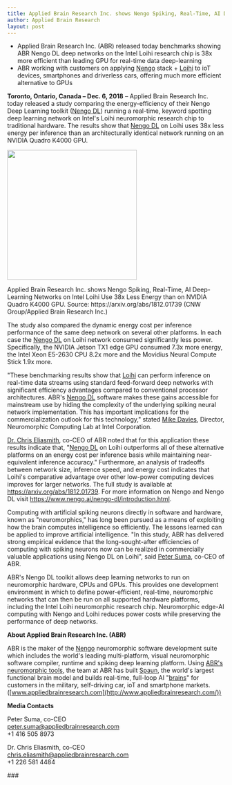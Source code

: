 ```yaml
---
title: Applied Brain Research Inc. shows Nengo Spiking, Real-Time, AI Deep-Learning Networks on Intel Loihi Use 38x Less Energy than on NVIDIA Quadro K4000 GPU
author: Applied Brain Research
layout: post
---
```


- Applied Brain Research Inc. (ABR) released today
  benchmarks showing ABR Nengo DL deep networks
  on the Intel Loihi research chip is
  38x more efficient than leading GPU
  for real-time data deep-learning
- ABR working with customers on applying
  [Nengo](http://nengo.ai/) stack +
  [Loihi](https://www.intel.ca/content/www/ca/en/research/neuromorphic-computing.html)
  to ioT devices,
  smartphones and driverless cars,
  offering much more efficient alternative to GPUs

**Toronto, Ontario, Canada – Dec. 6, 2018** –
Applied Brain Research Inc. today
released a study comparing the energy-efficiency
of their Nengo Deep Learning toolkit
([Nengo DL](https://www.nengo.ai/nengo-dl/introduction.html))
running a real-time, keyword spotting
deep learning network on Intel's Loihi neuromorphic research chip
to traditional hardware.
The results show that
[Nengo DL](https://www.nengo.ai/nengo-dl/introduction.html)
on Loihi uses 38x less energy per inference
than an architecturally identical network
running on an NVIDIA Quadro K4000 GPU.

<img src="{{ site.baseurl }}/img/intel-power.jpeg" width="300">

<p class="small">
  Applied Brain Research Inc. shows
  Nengo Spiking, Real-Time, AI Deep-Learning Networks
  on Intel Loihi Use 38x Less Energy
  than on NVIDIA Quadro K4000 GPU.
  Source: https://arxiv.org/abs/1812.01739
  (CNW Group/Applied Brain Research Inc.)
</p>

The study also compared the dynamic energy cost
per inference performance of the same deep network
on several other platforms. In each case the
[Nengo DL](https://www.nengo.ai/nengo-dl/introduction.html)
on Loihi network consumed significantly less power.
Specifically, the NVIDIA Jetson TX1 edge GPU
consumed 7.3x more energy,
the Intel Xeon E5-2630 CPU 8.2x more
and the Movidius Neural Compute Stick 1.9x more.

"These benchmarking results show that
[Loihi](https://www.intel.ca/content/www/ca/en/research/neuromorphic-computing.html)
can perform inference on real-time data streams
using standard feed-forward deep networks
with significant efficiency advantages
compared to conventional processor architectures.
ABR's [Nengo DL](https://www.nengo.ai/nengo-dl/introduction.html)
software makes these gains accessible
for mainstream use by hiding
the complexity of the underlying
spiking neural network implementation.
This has important implications
for the commercialization outlook for this technology,"
stated [Mike Davies](https://www.linkedin.com/in/mike-davies-71b4542/),
Director, Neuromorphic Computing Lab at Intel Corporation.

[Dr. Chris Eliasmith](https://appliedbrainresearch.com/about-us/#team),
co-CEO of ABR noted that for this application
these results indicate that,
"[Nengo DL](https://www.nengo.ai/nengo-dl/introduction.html)
on Loihi outperforms all of these alternative platforms
on an energy cost per inference basis
while maintaining near-equivalent inference accuracy."
Furthermore, an analysis of tradeoffs between network size,
inference speed, and energy cost indicates
that Loihi's comparative advantage over
other low-power computing devices improves
for larger networks.
The full study is available at https://arxiv.org/abs/1812.01739.
For more information on Nengo and Nengo DL
visit https://www.nengo.ai/nengo-dl/introduction.html.

Computing with artificial spiking neurons
directly in software and hardware,
known as "neuromorphics," has long been pursued
as a means of exploiting how
the brain computes intelligence so efficiently.
The lessons learned can be applied
to improve artificial intelligence.
"In this study, ABR has delivered
strong empirical evidence that
the long-sought-after efficiencies
of computing with spiking neurons
now can be realized in commercially valuable applications
using Nengo DL on Loihi", said
[Peter Suma](https://appliedbrainresearch.com/about-us/#team),
co-CEO of ABR.

ABR's Nengo DL toolkit allows deep learning networks
to run on neuromorphic hardware, CPUs and GPUs.
This provides one development environment
in which to define power-efficient, real-time,
neuromorphic networks that can then be run
on all supported hardware platforms,
including the Intel Loihi neuromorphic research chip.
Neuromorphic edge-AI computing with Nengo and Loihi
reduces power costs
while preserving the performance of deep networks.

**About Applied Brain Research Inc. (ABR)**

ABR is the maker of the [Nengo](http://nengo.ai/)
neuromorphic software development suite
which includes the world's leading multi-platform,
visual neuromorphic software compiler, runtime
and spiking deep learning platform.
Using [ABR's neuromorphic tools](https://appliedbrainresearch.com/products/),
the team at ABR has built
[Spaun](https://appliedbrainresearch.com/research/#spaun),
the world's largest functional brain model
and builds real-time, full-loop AI
"[brains](https://appliedbrainresearch.com/services/)"
for customers in the military, self-driving car,
ioT and smartphone markets.
([www.appliedbrainresearch.com](http://www.appliedbrainresearch.com/))

**Media Contacts**

Peter Suma, co-CEO<br>
peter.suma@appliedbrainresearch.com<br>
+1 416 505 8973

Dr. Chris Eliasmith, co-CEO<br>
chris.eliasmith@appliedbrainresearch.com<br>
+1 226 581 4484

\#\#\#
